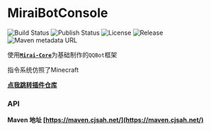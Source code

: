 # MiraiBotConsole

![Build Status](https://img.shields.io/github/workflow/status/Cjsah/MiraiBotConsole/Build)
![Publish Status](https://img.shields.io/github/workflow/status/Cjsah/MiraiBotConsole/Publish%20Release)
![License](https://img.shields.io/github/license/Cjsah/MiraiBotConsole)
![Release](https://img.shields.io/github/v/release/Cjsah/MiraiBotConsole?include_prereleases)
![Maven metadata URL](https://img.shields.io/maven-metadata/v?metadataUrl=https%3A%2F%2Fmaven.cjsah.net%2Fnet%2Fcjsah%2Fconsole%2FMiraiBotConsole%2Fmaven-metadata.xml)

使用[**`Mirai-Core`**](https://github.com/mamoe/mirai)为基础制作的`QQBot`框架

指令系统仿照了Minecraft

[**点我跳转插件仓库**](https://github.com/Cjsah/MiraiConsolePlugins)

### API

**Maven 地址 [https://maven.cjsah.net/](https://maven.cjsah.net/)**





